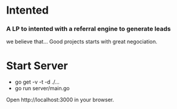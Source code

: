 # Intented

### A LP to intented with a referral engine to generate leads
we believe that... Good projects starts with great negociation.


# Start Server

- go get -v -t -d ./...
- go run server/main.go
 
Open http://localhost:3000 in your browser.
